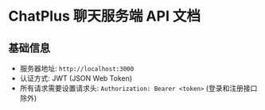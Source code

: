 # ChatPlus 聊天服务端 API 文档

## 基础信息
- 服务器地址: `http://localhost:3000`
- 认证方式: JWT (JSON Web Token)
- 所有请求需要设置请求头: `Authorization: Bearer <token>` (登录和注册接口除外)

